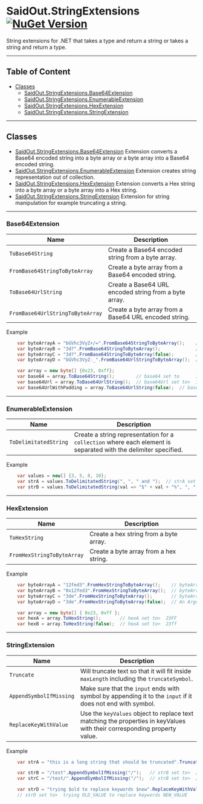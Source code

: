
# SaidOut.StringExtensions [![NuGet Version](https://img.shields.io/nuget/v/SaidOut.StringExtensions.svg?style=flat)](https://www.nuget.org/packages/SaidOut.StringExtensions/)
String extensions for .NET that takes a type and return a string or takes a string and return a type.

---
## Table of Content
 * [Classes](#classes)
   * [SaidOut.StringExtensions.Base64Extension](#base64extension)
   * [SaidOut.StringExtensions.EnumerableExtension](#enumerableextension)
   * [SaidOut.StringExtensions.HexExtension](#hexextension)
   * [SaidOut.StringExtensions.StringExtension](#stringextension)

---
## Classes
 * [SaidOut.StringExtensions.Base64Extension](#base64extension) Extension converts a Base64 encoded string into a byte array or a byte array into a Base64 encoded string.
 * [SaidOut.StringExtensions.EnumerableExtension](#enumerableextension) Extension creates string representation out of collection.
 * [SaidOut.StringExtensions.HexExtension](#hexextension) Extension converts a Hex string into a byte array or a byte array into a Hex string.
 * [SaidOut.StringExtensions.StringExtension](#stringextension) Extension for string manipulation for example truncating a string.


---
### Base64Extension

| Name | Description |
|--------|-------------|
| `ToBase64String` | Create a Base64 encoded string from a byte array. |
| `FromBase64StringToByteArray` | Create a byte array from a Base64 encoded string. |
| `ToBase64UrlString` | Create a Base64 URL encoded string from a byte array. |
| `FromBase64UrlStringToByteArray` | Create a byte array from a Base64 URL encoded string. |

Example
```cs
    var byteArrayA = "bGVhc3VyZ+/=".FromBase64StringToByteArray();    // byteArrayA set to the byte representation of bGVhc3VyZS4=  
    var byteArrayB = "3d?".FromBase64StringToByteArray();             // byteArrayB set to null  
    var byteArrayC = "3d?".FromBase64StringToByteArray(false);        // An ArgumentException will be thrown  
    var byteArrayD = "bGVhc3VyZ-_".FromBase64UrlStringToByteArray();  // byteArrayAA set to the byte representation of bGVhc3VyZS4  

    var array = new byte[] {0x23, 0xff};  
    var base64 = array.ToBase64String();        // base64 set to      I/8=  
    var base64Url = array.ToBase64UrlString();  // base64Url set to>  I_8  
    var base64UrlWithPadding = array.ToBase64UrlString(false);  // base64UrlWithPadding set to>  I_8%3D  
```


---
### EnumerableExtension

| Name | Description |
|--------|-------------|
| `ToDelimitatedString` | Create a string representation for a `collection` where each element is separated with the delimiter specified. |

Example
```cs
    var values = new[] {3, 5, 8, 10};  
    var strA = values.ToDelimitatedString(", ", " and ");  // strA set to>  3, 5, 8 and 10  
    var strB = values.ToDelimitatedString(val => "$" + val + "%", ", ", " or ");  // strA set to>  $3%, $5%, $8% or $10%  
```


---
### HexExtension

| Name | Description |
|--------|-------------|
| `ToHexString` | Create a hex string from a byte array. |
| `FromHexStringToByteArray` | Create a byte array from a hex string. |

Example
```cs
    var byteArrayA = "12fed3".FromHexStringToByteArray();    // byteArrayA set to the byte representation of 12fed3  
    var byteArrayB = "0x12fed3".FromHexStringToByteArray();  // byteArrayB set to the byte representation of 12fed3  
    var byteArrayC = "3de".FromHexStringToByteArray();       // byteArrayC set to null  
    var byteArrayD = "3de".FromHexStringToByteArray(false);  // An ArgumentException will be thrown  

    var array = new byte[] { 0x23, 0xff };  
    var hexA = array.ToHexString();       // hexA set to>  23FF  
    var hexB = array.ToHexString(false);  // hexA set to>  23ff  
```


---
### StringExtension

| Name | Description |
|--------|-------------|
| `Truncate` | Will truncate text so that it will fit inside `maxLength` including the `truncateSymbol`. |
| `AppendSymbolIfMissing` | Make sure that the `input` ends with symbol by appending it to the `input` if it does not end with symbol. |
| `ReplaceKeyWithValue` | Use the `keyValues` object to replace text matching the properties in keyValues with their corresponding property value. |

Example
```cs
    var strA = "this is a long string that should be truncated".Truncate(10, "~~");  // strA set to>  this is ~~  

    var strB = "/test".AppendSymbolIfMissing("/");   // strB set to>  /test/  
    var strC = "/test/".AppendSymbolIfMissing("/");  // strB set to>  /test/  

    var strD = "trying $old to replace keywords $new".ReplaceKeyWithValue(new  { old = "OLD_VALUE", @new = "NEW_VALUE" }, "$", null);  
    // strD set to>  trying OLD_VALUE to replace keywords NEW_VALUE  
```
